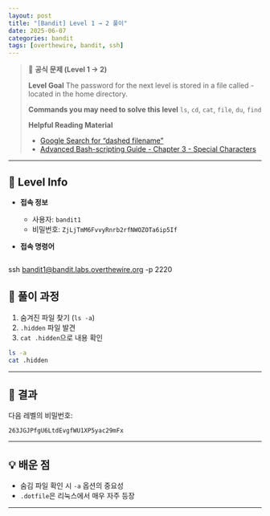 ```yaml
---
layout: post
title: "[Bandit] Level 1 → 2 풀이"
date: 2025-06-07
categories: bandit
tags: [overthewire, bandit, ssh]
---
```


> 📝 **공식 문제 (Level 1 → 2)**
>
> **Level Goal**
> The password for the next level is stored in a file called - located in the home directory.
>
> **Commands you may need to solve this level**
> `ls`, `cd`, `cat`, `file`, `du`, `find`
>
> **Helpful Reading Material**
> - [Google Search for “dashed filename”](https://www.google.com/search?q=dashed+filename)
> - [Advanced Bash-scripting Guide - Chapter 3 - Special Characters](https://tldp.org/LDP/abs/html/special-chars.html)

---

## 🔐 Level Info

- **접속 정보**
  - 사용자: `bandit1`
  - 비밀번호: `ZjLjTmM6FvvyRnrb2rfNWOZOTa6ip5If`

- **접속 명령어**

  ```bash
ssh bandit1@bandit.labs.overthewire.org -p 2220

## 🧪 풀이 과정

1. 숨겨진 파일 찾기 (`ls -a`)
2. `.hidden` 파일 발견
3. `cat .hidden`으로 내용 확인

```bash
ls -a
cat .hidden
```

---

## 🎯 결과

다음 레벨의 비밀번호:
```
263JGJPfgU6LtdEvgfWU1XP5yac29mFx
```

---

## 💡 배운 점

- 숨김 파일 확인 시 `-a` 옵션의 중요성
- `.dotfile`은 리눅스에서 매우 자주 등장

---
